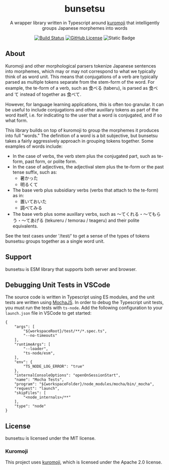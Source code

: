 <div align="center">
    <h1>bunsetsu</h1>
</div>
<p align="center">
  A wrapper library written in Typescript around <a href="https://github.com/takuyaa/kuromoji.js">kuromoji</a> that intelligently groups Japanese morphemes into words
</p>
<div align="center">
    <a href="https://github.com/mwhirls/bunsetsu/actions"><img src="https://img.shields.io/github/actions/workflow/status/mwhirls/bunsetsu/build.yml?branch=main" alt="Build Status"></a>
    <a href="https://github.com/mwhirls/bunsetsu/blob/main/LICENSE"><img alt="GitHub License" src="https://img.shields.io/github/license/mwhirls/bunsetsu"></a>
    <img alt="Static Badge" src="https://img.shields.io/badge/stability-experimental-yellow?style=flat">
</div>

## About

Kuromoji and other morphological parsers tokenize Japanese sentences into morphemes, which may or may not correspond to what we typically think of as word unit.  This means that conjugations of a verb are typically parsed as multiple tokens separate from the stem-form of the word.  For example, the te-form of a verb, such as 食べる (taberu), is parsed as 食べ and て instead of together as 食べて.

However, for language learning applications, this is often too granular.  It can be useful to include conjugations and other auxillary tokens as part of the word itself, i.e. for indicating to the user that a word is conjugated, and if so what form.  

This library builds on top of kuromoji to group the morphemes it produces into full "words."  The definition of a word is a bit subjective, but bunsetsu takes a fairly aggressively approach in grouping tokens together.  Some examples of words include:
* In the case of verbs, the verb stem plus the conjugated part, such as te-form, past form, or polite form.
* In the case of adjectives, the adjectival stem plus the te-form or the past tense suffix, such as:
    * 暑かった
    * 明るくて
* The base verb plus subsidiary verbs (verbs that attach to the te-form) as in:
    * 置いておいた
    * 調べてみる
* The base verb plus some auxillary verbs, such as ～てくれる・～てもらう・～てあげる (tekureru / temorau / teageru) and their polite equivalents.

See the test cases under '/test/' to get a sense of the types of tokens bunsetsu groups together as a single word unit.

## Support
bunsetsu is ESM library that supports both server and browser.

## Debugging Unit Tests in VSCode

The source code is written in Typescript using ES modules, and the unit tests are written using [MochaJS](https://mochajs.org/). In order to debug the Typescript unit tests, you must run the tests with `ts-node`.  Add the following configuration to your `launch.json` file in VSCode to get started:

```
{
    "args": [
        "${workspaceRoot}/test/**/*.spec.ts",
        "--no-timeouts"
    ],
    "runtimeArgs": [
        "--loader",
        "ts-node/esm",
    ],
    "env": {
        "TS_NODE_LOG_ERROR": "true"
    },
    "internalConsoleOptions": "openOnSessionStart",
    "name": "Mocha Tests",
    "program": "${workspaceFolder}/node_modules/mocha/bin/_mocha",
    "request": "launch",
    "skipFiles": [
        "<node_internals>/**"
    ],
    "type": "node"
}
```

## License

bunsetsu is licensed under the MIT license.

### Kuromoji

This project uses [kuromoji](https://github.com/takuyaa/kuromoji.js), which is licensed under the Apache 2.0 license. 
